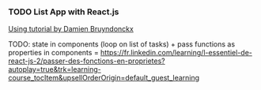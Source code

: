 ### TODO List App with React.js ###

[Using tutorial by Damien Bruyndonckx](https://fr.linkedin.com/learning/l-essentiel-de-react-js-2/)

TODO: state in components (loop on list of tasks) + pass functions as properties in components = https://fr.linkedin.com/learning/l-essentiel-de-react-js-2/passer-des-fonctions-en-proprietes?autoplay=true&trk=learning-course_tocItem&upsellOrderOrigin=default_guest_learning
